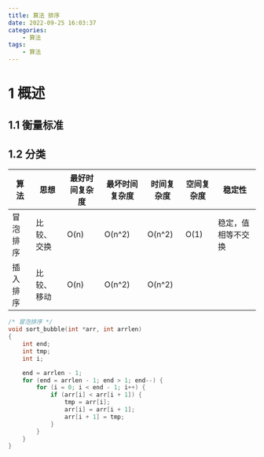 ```yaml
---
title: 算法 排序
date: 2022-09-25 16:03:37
categories:
    - 算法
tags:
    - 算法
---
```


# 1 概述
## 1.1 衡量标准

## 1.2 分类
| 算法 | 思想 | 最好时间复杂度 | 最坏时间复杂度 | 时间复杂度 | 空间复杂度 | 稳定性
|-|-|-|-|-|-|-|
冒泡排序 | 比较、交换 | O(n) | O(n^2) | O(n^2) | O(1) | 稳定，值相等不交换
插入排序 | 比较、移动 | O(n) | O(n^2) | O(n^2) | 

```c
/* 冒泡排序 */
void sort_bubble(int *arr, int arrlen)
{
    int end;
    int tmp;
    int i;

    end = arrlen - 1;
    for (end = arrlen - 1; end > 1; end--) {
        for (i = 0; i < end - 1; i++) {
            if (arr[i] < arr[i + 1]) {
                tmp = arr[i];
                arr[i] = arr[i + 1];
                arr[i + 1] = tmp;
            }
        }
    }
}
```

```c

```